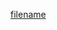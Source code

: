 [filename](https://raw.githubusercontent.com/OWASP/CheatSheetSeries/master/cheatsheets/Kubernetes_Security_Cheat_Sheet.md ":include")
